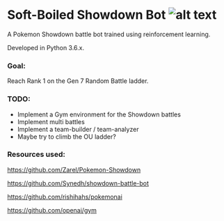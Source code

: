 # Soft-Boiled Showdown Bot ![alt text](http://play.pokemonshowdown.com/sprites/xyani/chansey.gif "Chansey")

A Pokemon Showdown battle bot trained using reinforcement learning.

Developed in Python 3.6.x.

### Goal:
Reach Rank 1 on the Gen 7 Random Battle ladder.

### TODO:
- Implement a Gym environment for the Showdown battles
- Implement multi battles
- Implement a team-builder / team-analyzer
- Maybe try to climb the OU ladder?

### Resources used:
https://github.com/Zarel/Pokemon-Showdown

https://github.com/Synedh/showdown-battle-bot

https://github.com/rishihahs/pokemonai

https://github.com/openai/gym

